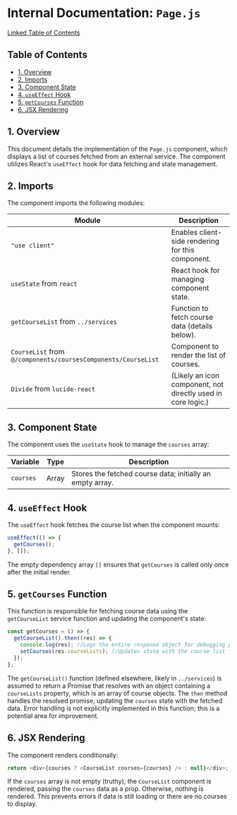 # Internal Documentation: `Page.js`

[Linked Table of Contents](#table-of-contents)

## Table of Contents

<a name="table-of-contents"></a>

* [1. Overview](#1-overview)
* [2. Imports](#2-imports)
* [3. Component State](#3-component-state)
* [4. `useEffect` Hook](#4-useeffect-hook)
* [5. `getCourses` Function](#5-getcourses-function)
* [6. JSX Rendering](#6-jsx-rendering)


## 1. Overview

This document details the implementation of the `Page.js` component, which displays a list of courses fetched from an external service.  The component utilizes React's `useEffect` hook for data fetching and state management.


## 2. Imports

The component imports the following modules:

| Module             | Description                                      |
|----------------------|--------------------------------------------------|
| `"use client"`       | Enables client-side rendering for this component. |
| `useState` from `react` |  React hook for managing component state.        |
| `getCourseList` from `../services` | Function to fetch course data (details below). |
| `CourseList` from `@/components/coursesComponents/CourseList` | Component to render the list of courses.     |
| `Divide` from `lucide-react` |  (Likely an icon component, not directly used in core logic.) |


## 3. Component State

The component uses the `useState` hook to manage the `courses` array:

| Variable   | Type          | Description                                          |
|-------------|----------------|------------------------------------------------------|
| `courses`  | Array         | Stores the fetched course data; initially an empty array. |


## 4. `useEffect` Hook

The `useEffect` hook fetches the course list when the component mounts:

```javascript
useEffect(() => {
  getCourses();
}, []);
```

The empty dependency array `[]` ensures that `getCourses` is called only once after the initial render.


## 5. `getCourses` Function

This function is responsible for fetching course data using the `getCourseList` service function and updating the component's state:

```javascript
const getCourses = () => {
  getCourseList().then((res) => {
    console.log(res); //Logs the entire response object for debugging purposes.
    setCourses(res.courseLists); //Updates state with the course list from the response.
  });
};
```

The `getCourseList()` function (defined elsewhere, likely in `../services`) is assumed to return a Promise that resolves with an object containing a `courseLists` property, which is an array of course objects. The `then` method handles the resolved promise, updating the `courses` state with the fetched data.  Error handling is not explicitly implemented in this function; this is a potential area for improvement.


## 6. JSX Rendering

The component renders conditionally:

```javascript
return <div>{courses ? <CourseList courses={courses} /> : null}</div>;
```

If the `courses` array is not empty (truthy), the `CourseList` component is rendered, passing the `courses` data as a prop. Otherwise, nothing is rendered. This prevents errors if data is still loading or there are no courses to display.
